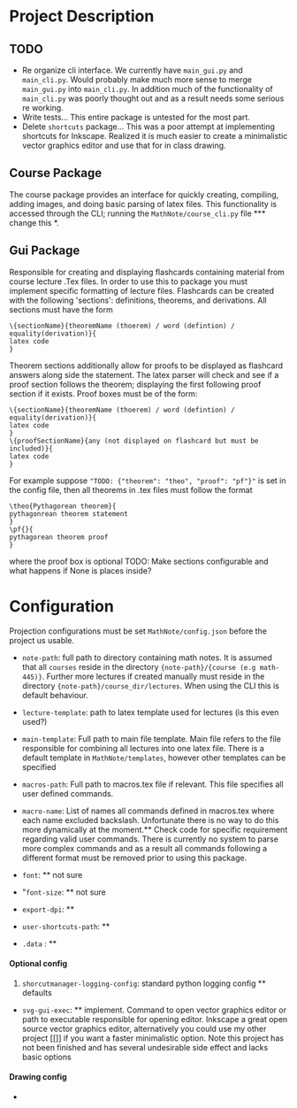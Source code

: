 # Project Description

## TODO
- Re organize cli interface. We currently have `main_gui.py` and `main_cli.py`.
  Would probably make much more sense to merge `main_gui.py` into `main_cli.py`.
  In addition much of the functionality of `main_cli.py` was poorly thought out
  and as a result needs some serious re working.
- Write tests... This entire package is untested for the most part.
- Delete `shortcuts` package... This was a poor attempt at implementing
  shortcuts for Inkscape. Realized it is much easier to create a minimalistic
  vector graphics editor and use that for in class drawing.

## Course Package
The course package provides an interface for quickly creating, compiling, adding images,
and doing basic parsing of latex files. This functionality is accessed through the CLI;
running the `MathNote/course_cli.py` file *** change this *. 

## Gui Package
Responsible for creating and displaying flashcards containing material from course
lecture .Tex files. In order to use this to package you must implement specific formatting of
lecture files. Flashcards can be created with the following 'sections':
definitions, theorems, and derivations. All sections must have the form
```
\{sectionName}{theoremName (thoerem) / word (defintion) / equality(derivation)}{
latex code
}
```
Theorem sections additionally allow for proofs to be displayed as flashcard
answers along side the statement. The latex parser will check and
see if a proof section follows the theorem; displaying the first following
proof section if it exists. Proof boxes must be of the form:
```
\{sectionName}{theoremName (thoerem) / word (defintion) / equality(derivation)}{
latex code
}
\{proofSectionName}{any (not displayed on flashcard but must be included)}{
latex code
}
```
For example suppose `"TODO: {"theorem": "theo", "proof": "pf"}"` is set in the
config file, then all theorems in .tex files must follow the format
```
\theo{Pythagorean theorem}{
pythagonrean theorem statement
}
\pf{}{
pythagorean theorem proof
}
```
where the proof box is optional
TODO: Make sections configurable and what happens if None is places inside?



# Configuration
Projection configurations must be set `MathNote/config.json` before the project
us usable. 
- `note-path`: full path to directory containing math notes. It is assumed that
   all `courses` reside in the directory `{note-path}/{course (e.g math-445)}`. 
   Further more lectures if created manually must reside in the directory
   `{note-path}/course_dir/lectures`. When using the CLI this is default
   behaviour.
- `lecture-template`: path to latex template used for lectures (is this even
  used?)

- `main-template`: Full path to main file template. Main file refers to the file
  responsible for combining all lectures into one latex file. There is a default
  template in `MathNote/templates`, however other templates can be specified
- `macros-path`: Full path to macros.tex file if relevant. This file specifies
  all user defined commands. 
- `macro-name`: List of names all commands defined in macros.tex where each name
  excluded backslash. Unfortunate there is no way to do this more dynamically at
  the moment.** Check code for specific requirement regarding valid user
  commands. There is currently no system to parse more complex commands and as a
  result all commands following a different format must be removed prior to
  using this package. 



- `font`: ** not sure
- "`font-size`: ** not sure
- `export-dpi`: **
- `user-shortcuts-path`: **
- `.data` : **

#### Optional config
1. `shorcutmanager-logging-config`: standard python logging config
** defaults
- `svg-gui-exec`: ** implement. Command to open vector graphics editor or path to executable responsible for opening editor.
Inkscape a great open source vector graphics editor, alternatively you could use
my other project [[]] if you want a faster minimalistic option. Note this
project has not been finished and has several undesirable side effect and lacks
basic options

#### Drawing config
- 
